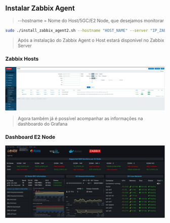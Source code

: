 ## Instalar Zabbix Agent

 > --hostname = Nome do Host/5GC/E2 Node, que desejamos monitorar

```bash
sudo ./install_zabbix_agent2.sh --hostname "HOST_NAME" --server "IP_ZABBIX-SERVER" --metadata "O-RAN"
```

> Após a instalação do Zabbix Agent o Host estará disponível no Zabbix Server

### Zabbix Hosts
![API_Host_Bell](../../figs/Host_Bell.png)

> Agora também já é possível acompanhar as informações na dashboardo do Grafana

### Dashboard E2 Node
![Dashboard-E2_Node](../../figs/Dashboard.png)
